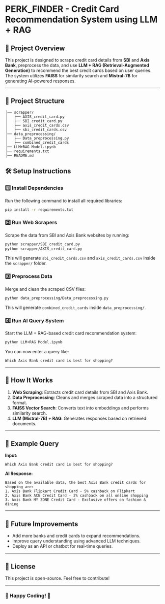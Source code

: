 # PERK_FINDER - Credit Card Recommendation System using LLM + RAG

## 📌 Project Overview
This project is designed to scrape credit card details from **SBI** and **Axis Bank**, preprocess the data, and use **LLM + RAG (Retrieval-Augmented Generation)** to recommend the best credit cards based on user queries. The system utilizes **FAISS** for similarity search and **Mistral-7B** for generating AI-powered responses.

---
## 📂 Project Structure

```
│── scrapper/
│   ├── AXIS_credit_card.py
│   ├── SBI_credit_card.py
│   ├── axis_credit_cards.csv
│   ├── sbi_credit_cards.csv
│── data_preprocessing/
│   ├── Data_preprocessing.py
│   ├── combined_credit_cards
│── LLM+RAG Model.ipynb
│── requirements.txt
│── README.md
```

## 🛠️ Setup Instructions

### 1️⃣ Install Dependencies
Run the following command to install all required libraries:
```bash
pip install -r requirements.txt
```

### 2️⃣ Run Web Scrapers
Scrape the data from SBI and Axis Bank websites by running:
```bash
python scrapper/SBI_credit_card.py
python scrapper/AXIS_credit_card.py
```
This will generate `sbi_credit_cards.csv` and `axis_credit_cards.csv` inside the `scrapper/` folder.

### 3️⃣ Preprocess Data
Merge and clean the scraped CSV files:
```bash
python data_preprocessing/Data_preprocessing.py
```
This will generate `combined_credit_cards` inside `data_preprocessing/`.

### 4️⃣ Run AI Query System
Start the LLM + RAG-based credit card recommendation system:
```bash
python LLM+RAG Model.ipynb
```
You can now enter a query like:
```
Which Axis Bank credit card is best for shopping?
```

---
## 🔹 How It Works

1. **Web Scraping**: Extracts credit card details from SBI and Axis Bank.
2. **Data Preprocessing**: Cleans and merges scraped data into a structured format.
3. **FAISS Vector Search**: Converts text into embeddings and performs similarity search.
4. **LLM (Mistral-7B) + RAG**: Generates responses based on retrieved documents.

---
## 📀 Example Query

**Input:**
```
Which Axis Bank credit card is best for shopping?
```

**AI Response:**
```
Based on the available data, the best Axis Bank credit cards for shopping are:
1. Axis Bank Flipkart Credit Card - 5% cashback on Flipkart
2. Axis Bank ACE Credit Card - 2% cashback on all online shopping
3. Axis Bank MY ZONE Credit Card - Exclusive offers on fashion & dining
```

---
## 🔗 Future Improvements
- Add more banks and credit cards to expand recommendations.
- Improve query understanding using advanced LLM techniques.
- Deploy as an API or chatbot for real-time queries.

---
## 🐝 License
This project is open-source. Feel free to contribute!

---
### 🚀 Happy Coding! 🎯

